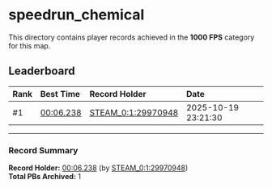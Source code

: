 # speedrun_chemical

This directory contains player records achieved in the **1000 FPS** category for this map.

## Leaderboard

| Rank | Best Time | Record Holder | Date                |
| :--- | :-------- | :------------ | :------------------ |
| #1   | [00:06.238](./00006238_STEAM_0_1_29970948_20251019-232130.zip) | [STEAM_0:1:29970948](https://speedrun16.com/profile/STEAM_0:1:29970948)   | 2025-10-19 23:21:30 |

---

### Record Summary
**Record Holder:** [00:06.238](./00006238_STEAM_0_1_29970948_20251019-232130.zip) (by [STEAM_0:1:29970948](https://speedrun16.com/profile/STEAM_0:1:29970948))  
**Total PBs Archived:** 1